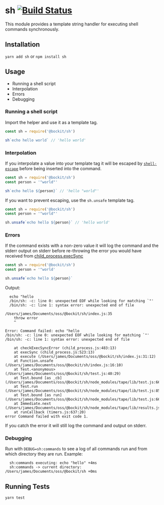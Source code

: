# sh [![Build Status](https://travis-ci.org/Bockit/sh.svg?branch=master)](https://travis-ci.org/Bockit/sh)

This module provides a template string handler for executing shell commands synchronously.

## Installation

`yarn add sh` or `npm install sh`

## Usage

* Running a shell script
* Interpolation
* Errors
* Debugging

### Running a shell script

Import the helper and use it as a template tag.

```javascript
const sh = require('@bockit/sh')

sh`echo hello world` // 'hello world'
```

### Interpolation

If you interpolate a value into your template tag it will be escaped by [`shell-escape`][shell escape] before being inserted into the command.

```javascript
const sh = require('@bockit/sh')
const person = '"world"'

sh`echo hello ${person}` // 'hello "world"'
```

If you want to prevent escaping, use the `sh.unsafe` template tag.

```javascript
const sh = require('@bockit/sh')
const person = '"world"'

sh.unsafe`echo hello ${person}` // 'hello world'
```

[shell escape]: https://www.npmjs.com/package/shell-escape

### Errors

If the command exists with a non-zero value it will log the command and the stderr output on stderr before re-throwing the error you would have received from [child_process.execSync][execSync]

```javascript
const sh = require('@bockit/sh')
const person = '"world'

sh.unsafe`echo hello ${person}`
```

Output:

```
  echo "hello
  /bin/sh: -c: line 0: unexpected EOF while looking for matching `"'
  /bin/sh: -c: line 1: syntax error: unexpected end of file
  
/Users/james/Documents/oss/@bockit/sh/index.js:35
    throw error
    ^

Error: Command failed: echo "hello
/bin/sh: -c: line 0: unexpected EOF while looking for matching `"'
/bin/sh: -c: line 1: syntax error: unexpected end of file

    at checkExecSyncError (child_process.js:483:13)
    at execSync (child_process.js:523:13)
    at execute (/Users/james/Documents/oss/@bockit/sh/index.js:31:12)
    at Function.unsafe (/Users/james/Documents/oss/@bockit/sh/index.js:16:10)
    at Test.<anonymous> (/Users/james/Documents/oss/@bockit/sh/test.js:40:29)
    at Test.bound [as _cb] (/Users/james/Documents/oss/@bockit/sh/node_modules/tape/lib/test.js:66:32)
    at Test.run (/Users/james/Documents/oss/@bockit/sh/node_modules/tape/lib/test.js:85:10)
    at Test.bound [as run] (/Users/james/Documents/oss/@bockit/sh/node_modules/tape/lib/test.js:66:32)
    at Immediate.next (/Users/james/Documents/oss/@bockit/sh/node_modules/tape/lib/results.js:71:15)
    at runCallback (timers.js:637:20)
error Command failed with exit code 1.
```

If you catch the error it will still log the command and output on stderr.

[execSync]: https://nodejs.org/api/child_process.html#child_process_child_process_execsync_command_options

### Debugging

Run with `DEBUG=sh:commands` to see a log of all commands run and from which directory they are run. Example: 

```
  sh:commands executing: echo "hello" +4ms
  sh:commands -> current directory: /Users/james/Documents/oss/@bockit/sh +0ms
```

## Running Tests

```sh
yarn test
```
